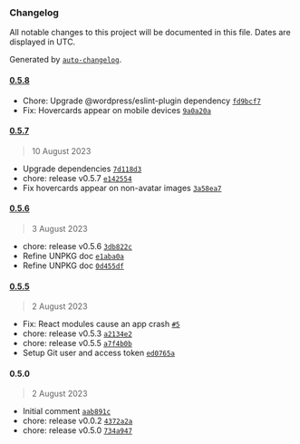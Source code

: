 ### Changelog

All notable changes to this project will be documented in this file. Dates are displayed in UTC.

Generated by [`auto-changelog`](https://github.com/CookPete/auto-changelog).

#### [0.5.8](https://github.com/gravatar/hovercards/compare/0.5.7...0.5.8)

- Chore: Upgrade @wordpress/eslint-plugin dependency [`fd9bcf7`](https://github.com/gravatar/hovercards/commit/fd9bcf7a0df88a8552aaae999601938695d9110c)
- Fix: Hovercards appear on mobile devices [`9a0a20a`](https://github.com/gravatar/hovercards/commit/9a0a20ae58e8457cbc9e157819f1d0c754c9e2e3)

#### [0.5.7](https://github.com/gravatar/hovercards/compare/0.5.6...0.5.7)

> 10 August 2023

- Upgrade dependencies [`7d118d3`](https://github.com/gravatar/hovercards/commit/7d118d329b6539c253c69d5cfa45d221430a4bd4)
- chore: release v0.5.7 [`e142554`](https://github.com/gravatar/hovercards/commit/e1425542d3f74efb54276dde98a2658f1c46caa8)
- Fix hovercards appear on non-avatar images [`3a58ea7`](https://github.com/gravatar/hovercards/commit/3a58ea79c6eed574138e19e330db96b4d3a8f49f)

#### [0.5.6](https://github.com/gravatar/hovercards/compare/0.5.5...0.5.6)

> 3 August 2023

- chore: release v0.5.6 [`3db822c`](https://github.com/gravatar/hovercards/commit/3db822cb37ccd9c7a4f750ea3b1d692f8efc0298)
- Refine UNPKG doc [`e1aba0a`](https://github.com/gravatar/hovercards/commit/e1aba0affa406ea7f7978eac9ec4aacbcc55746c)
- Refine UNPKG doc [`0d455df`](https://github.com/gravatar/hovercards/commit/0d455df4243c3d702777bd727e4d50401d75ce37)

#### [0.5.5](https://github.com/gravatar/hovercards/compare/0.5.0...0.5.5)

> 2 August 2023

- Fix: React modules cause an app crash [`#5`](https://github.com/gravatar/hovercards/pull/5)
- chore: release v0.5.3 [`a2134e2`](https://github.com/gravatar/hovercards/commit/a2134e29bbfe582acaf6771eb99995b6d2070c7f)
- chore: release v0.5.5 [`a7f4b0b`](https://github.com/gravatar/hovercards/commit/a7f4b0b2d60b8016e2e4a1db3d4e5a9e9a6a8391)
- Setup Git user and access token [`ed0765a`](https://github.com/gravatar/hovercards/commit/ed0765acd2647b775c3948a703b57e277d613995)

#### 0.5.0

> 2 August 2023

- Initial comment [`aab891c`](https://github.com/gravatar/hovercards/commit/aab891cedaed60439200bb776a8158d38a8ca045)
- chore: release v0.0.2 [`4372a2a`](https://github.com/gravatar/hovercards/commit/4372a2ac6240448c530c8c61b288e369e6e9facd)
- chore: release v0.5.0 [`734a947`](https://github.com/gravatar/hovercards/commit/734a9478994a3e52d3b14793c8c41272cc26e7b6)
